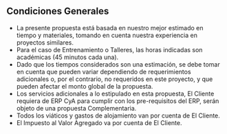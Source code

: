 ## Condiciones Generales
-  La presente propuesta está basada en nuestro mejor estimado en tiempo y materiales, tomando en cuenta nuestra experiencia en proyectos similares.
-  Para el caso de Entrenamiento o Talleres, las horas indicadas son académicas (45 minutos cada una). 
-  Dado que los tiempos considerados son una estimación, se debe tomar en cuenta que pueden variar dependiendo de requerimientos adicionales o, por el contrario, no requeridos en este proyecto, y que pueden afectar el monto global de la propuesta.
-  Los servicios adicionales a lo estipulado en esta propuesta, El Cliente requiera de ERP CyA para cumplir con los pre-requisitos del ERP, serán objeto de una propuesta Complementaria.
-  Todos los viáticos y gastos de alojamiento van por cuenta de El Cliente.
-  El Impuesto al Valor Agregado va por cuenta de El Cliente.

